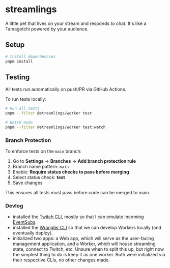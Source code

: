 # streamlings
A little pet that lives on your stream and responds to chat. It's like a Tamagotchi powered by your audience.

## Setup

```bash
# Install dependencies
pnpm install
```

## Testing

All tests run automatically on push/PR via GitHub Actions.

To run tests locally:

```bash
# Run all tests
pnpm --filter @streamlings/worker test

# Watch mode
pnpm --filter @streamlings/worker test:watch
```

### Branch Protection

To enforce tests on the `main` branch:

1. Go to **Settings** → **Branches** → **Add branch protection rule**
2. Branch name pattern: `main`
3. Enable: **Require status checks to pass before merging**
4. Select status check: **test**
5. Save changes

This ensures all tests must pass before code can be merged to main.

### Devlog
- installed the [Twitch CLI](https://dev.twitch.tv/docs/cli/), mostly so that I can emulate incoming [EventSubs](https://dev.twitch.tv/docs/eventsub/).
- installed the [Wrangler CLI](https://developers.cloudflare.com/workers/wrangler/) so that we can develop Workers locally (and eventually deploy).
- initialized two apps: a Web app, which will serve as the user-facing management application, and a Worker, which will house streamling state, connect to Twitch, etc. Unsure when to split this up, but right now the simplest thing to do is keep it as one worker. Both were initialized via their respective CLIs, no other changes made.
